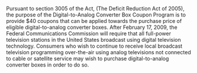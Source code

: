 Pursuant to section 3005 of the Act, (The Deficit Reduction Act of 2005), the purpose of the Digital-to-Analog Converter Box Coupon Program is to provide $40 coupons that can be applied towards the purchase price of eligible digital-to-analog converter boxes. After February 17, 2009, the Federal Communications Commission will require that all full-power television stations in the United States broadcast using digital television technology. Consumers who wish to continue to receive local broadcast television programming over-the-air using analog televisions not connected to cable or satellite service may wish to purchase digital-to-analog converter boxes in order to do so.

